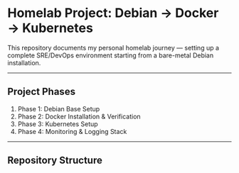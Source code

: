 # Homelab Project: Debian → Docker → Kubernetes

This repository documents my personal homelab journey — setting up a complete SRE/DevOps environment starting from a bare-metal Debian installation.

---

##  Project Phases
1. Phase 1: Debian Base Setup
2. Phase 2: Docker Installation & Verification
3. Phase 3: Kubernetes Setup
4. Phase 4: Monitoring & Logging Stack

---

## Repository Structure
